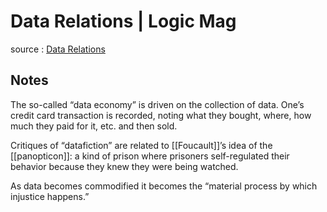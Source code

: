 # Data Relations | Logic Mag

source
: [Data Relations](https://logicmag.io/distribution/data-relations/)


## Notes

The so-called &ldquo;data economy&rdquo; is driven on the collection of data. One&rsquo;s credit card transaction is recorded, noting what they bought, where, how much they paid for it, etc. and then sold.

Critiques of &ldquo;datafiction&rdquo; are related to [[Foucault]]&rsquo;s idea of the [[panopticon]]: a kind of prison where prisoners self-regulated their behavior because they knew they were being watched.

As data becomes commodified it becomes the &ldquo;material process by which injustice happens.&rdquo;
